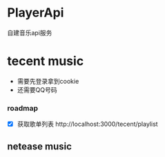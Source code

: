 # PlayerApi
自建音乐api服务

# tecent music
- 需要先登录拿到cookie
- 还需要QQ号码

### roadmap
- [x] 获取歌单列表 http://localhost:3000/tecent/playlist

## netease music